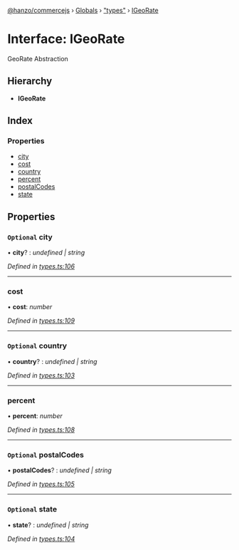 [@hanzo/commercejs](../README.md) › [Globals](../globals.md) › ["types"](../modules/_types_.md) › [IGeoRate](_types_.igeorate.md)

# Interface: IGeoRate

GeoRate Abstraction

## Hierarchy

* **IGeoRate**

## Index

### Properties

* [city](_types_.igeorate.md#optional-city)
* [cost](_types_.igeorate.md#cost)
* [country](_types_.igeorate.md#optional-country)
* [percent](_types_.igeorate.md#percent)
* [postalCodes](_types_.igeorate.md#optional-postalcodes)
* [state](_types_.igeorate.md#optional-state)

## Properties

### `Optional` city

• **city**? : *undefined | string*

*Defined in [types.ts:106](https://github.com/shopjs/commerce.js/blob/180f42a/src/types.ts#L106)*

___

###  cost

• **cost**: *number*

*Defined in [types.ts:109](https://github.com/shopjs/commerce.js/blob/180f42a/src/types.ts#L109)*

___

### `Optional` country

• **country**? : *undefined | string*

*Defined in [types.ts:103](https://github.com/shopjs/commerce.js/blob/180f42a/src/types.ts#L103)*

___

###  percent

• **percent**: *number*

*Defined in [types.ts:108](https://github.com/shopjs/commerce.js/blob/180f42a/src/types.ts#L108)*

___

### `Optional` postalCodes

• **postalCodes**? : *undefined | string*

*Defined in [types.ts:105](https://github.com/shopjs/commerce.js/blob/180f42a/src/types.ts#L105)*

___

### `Optional` state

• **state**? : *undefined | string*

*Defined in [types.ts:104](https://github.com/shopjs/commerce.js/blob/180f42a/src/types.ts#L104)*
